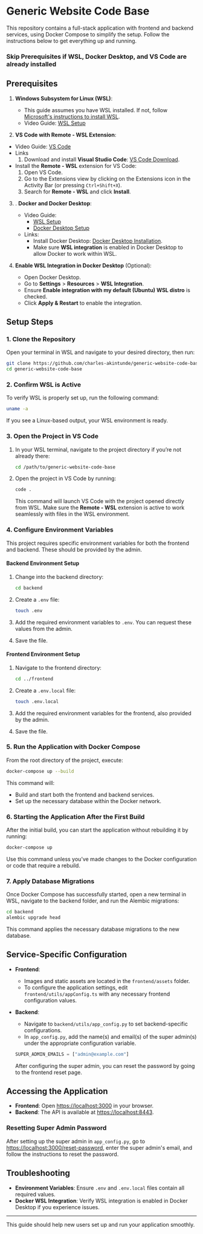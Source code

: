 # Generic Website Code Base

This repository contains a full-stack application with frontend and backend services, using Docker Compose to simplify the setup. Follow the instructions below to get everything up and running.

### Skip Prerequisites if WSL, Docker Desktop, and VS Code are already installed

## Prerequisites

1. **Windows Subsystem for Linux (WSL)**: 
   - This guide assumes you have WSL installed. If not, follow [Microsoft's instructions to install WSL](https://learn.microsoft.com/en-us/windows/wsl/install).
   - Video Guide: [WSL Setup](https://www.youtube.com/watch?v=HrAsmXy1-78)

2. **VS Code with Remote - WSL Extension**:
 
  - Video Guide: [VS Code](https://www.youtube.com/watch?v=cu_ykIfBprI&ab_channel=ProgrammingKnowledge)
  - Links
    1. Download and install **Visual Studio Code**: [VS Code Download](https://code.visualstudio.com/).
  - Install the **Remote - WSL** extension for VS Code:
     1. Open VS Code.
     2. Go to the Extensions view by clicking on the Extensions icon in the Activity Bar (or pressing `Ctrl+Shift+X`).
     3. Search for **Remote - WSL** and click **Install**.

3. . **Docker and Docker Desktop**:
   - Video Guide:
        - [WSL Setup](https://www.youtube.com/watch?v=HrAsmXy1-78)
        - [Docker Desktop Setup](https://www.youtube.com/watch?v=ZyBBv1JmnWQ&ab_channel=CodeBear)
   - Links:
      - Install Docker Desktop: [Docker Desktop Installation](https://docs.docker.com/desktop/windows/install/).
      - Make sure **WSL integration** is enabled in Docker Desktop to allow Docker to work within WSL.

4. **Enable WSL Integration in Docker Desktop** (Optional):
   - Open Docker Desktop.
   - Go to **Settings** > **Resources** > **WSL Integration**.
   - Ensure **Enable integration with my default (Ubuntu) WSL distro** is checked.
   - Click **Apply & Restart** to enable the integration.

## Setup Steps

### 1. Clone the Repository

Open your terminal in WSL and navigate to your desired directory, then run:

```bash
git clone https://github.com/charles-akintunde/generic-website-code-base.git
cd generic-website-code-base
```

### 2. Confirm WSL is Active

To verify WSL is properly set up, run the following command:

```bash
uname -a
```

If you see a Linux-based output, your WSL environment is ready.

### 3. Open the Project in VS Code

1. In your WSL terminal, navigate to the project directory if you’re not already there:

   ```bash
   cd /path/to/generic-website-code-base
   ```

2. Open the project in VS Code by running:

   ```bash
   code .
   ```

   This command will launch VS Code with the project opened directly from WSL. Make sure the **Remote - WSL** extension is active to work seamlessly with files in the WSL environment.

### 4. Configure Environment Variables

This project requires specific environment variables for both the frontend and backend. These should be provided by the admin.

#### Backend Environment Setup

1. Change into the backend directory:

   ```bash
   cd backend
   ```

2. Create a `.env` file:

   ```bash
   touch .env
   ```

3. Add the required environment variables to `.env`. You can request these values from the admin.

4. Save the file.

#### Frontend Environment Setup

1. Navigate to the frontend directory:

   ```bash
   cd ../frontend
   ```

2. Create a `.env.local` file:

   ```bash
   touch .env.local
   ```

3. Add the required environment variables for the frontend, also provided by the admin.

4. Save the file.

### 5. Run the Application with Docker Compose

From the root directory of the project, execute:

```bash
docker-compose up --build
```

This command will:
- Build and start both the frontend and backend services.
- Set up the necessary database within the Docker network.

### 6. Starting the Application After the First Build

After the initial build, you can start the application without rebuilding it by running:

```bash
docker-compose up
```

Use this command unless you’ve made changes to the Docker configuration or code that require a rebuild.

### 7. Apply Database Migrations

Once Docker Compose has successfully started, open a new terminal in WSL, navigate to the backend folder, and run the Alembic migrations:

```bash
cd backend
alembic upgrade head
```

This command applies the necessary database migrations to the new database.

## Service-Specific Configuration

- **Frontend**:
  - Images and static assets are located in the `frontend/assets` folder.
  - To configure the application settings, edit `frontend/utils/appConfig.ts` with any necessary frontend configuration values.

- **Backend**:
  - Navigate to `backend/utils/app_config.py` to set backend-specific configurations.
  - In `app_config.py`, add the name(s) and email(s) of the super admin(s) under the appropriate configuration variable.

  ```python
  SUPER_ADMIN_EMAILS = ["admin@example.com"]
  ```

  After configuring the super admin, you can reset the password by going to the frontend reset page.

## Accessing the Application

- **Frontend**: Open [https://localhost:3000](https://localhost:3000) in your browser.
- **Backend**: The API is available at [https://localhost:8443](https://localhost:8443).

### Resetting Super Admin Password

After setting up the super admin in `app_config.py`, go to [https://localhost:3000/reset-password](https://localhost:3000/reset-password), enter the super admin's email, and follow the instructions to reset the password.

## Troubleshooting

- **Environment Variables**: Ensure `.env` and `.env.local` files contain all required values.
- **Docker WSL Integration**: Verify WSL integration is enabled in Docker Desktop if you experience issues.

---

This guide should help new users set up and run your application smoothly.
